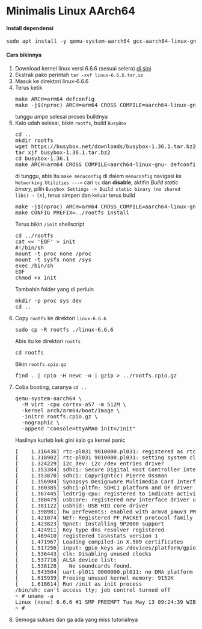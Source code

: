 # Minimalis Linux AArch64
<h4>Install dependensi</h4>
<p><pre>sudo apt install -y qemu-system-aarch64 gcc-aarch64-linux-gnu build-essential busybox cpio wget flex bison</pre></p>
<h4>Cara bikinnya</h4>
<ol>
<li>Download kernel linux versi 6.6.6 (sesuai selera) <a href="https://www.kernel.org/pub/linux/kernel/v6.x/linux-6.6.6.tar.xz">di sini</a></li>
<li>Ekstrak pake perintah <code>tar -xvf linux-6.6.6.tar.xz</code></li>
<li>Masuk ke direktori linux-6.6.6</li>
<li>Terus ketik <pre>make ARCH=arm64 defconfig
make -j$(nproc) ARCH=arm64 CROSS_COMPILE=aarch64-linux-gnu- Image</pre>tunggu ampe selesai proses buildnya</li>
<li>Kalo udah selesai, bikin <code>rootfs</code>, build <code>BusyBox</code><pre>cd .. 
mkdir rootfs
wget https://busybox.net/downloads/busybox-1.36.1.tar.bz2
tar xjf busybox-1.36.1.tar.bz2
cd busybox-1.36.1
make ARCH=arm64 CROSS_COMPILE=aarch64-linux-gnu- defconfig</pre> di tunggu, abis itu <code>make menuconfig</code> di dalem <code>menuconfig</code> navigasi ke <code>Networking Utilities ---></code> cari <code>tc</code> dan <b>disable</b>, aktifin <i>Build static binary</i>, pilih <code>Busybox Settings -> Build static binary (no shared libs) → [X]</code>, terus simpen dan keluar terus build
<pre>make -j$(nproc) ARCH=arm64 CROSS_COMPILE=aarch64-linux-gnu-
make CONFIG_PREFIX=../rootfs install</pre> Terus bikin <code>/init</code> shellscript
<pre>cd ../rootfs
cat << 'EOF' > init
#!/bin/sh
mount -t proc none /proc
mount -t sysfs none /sys
exec /bin/sh
EOF
chmod +x init</pre>
Tambahin folder yang di perluin
<pre>mkdir -p proc sys dev
cd ..
</pre></li>
<li>Copy <code>rootfs</code> ke direktori <code>linux-6.6.6</code>
<pre>sudo cp -R rootfs ./linux-6.6.6</pre> 
Abis itu ke direktori <code>rootfs</code>
<pre>cd rootfs</pre> Bikin <code>rootfs.cpio.gz</code>
<pre>find . | cpio -H newc -o | gzip > ../rootfs.cpio.gz
</pre></li>
<li>Coba booting, caranya <code>cd ..</code>
<pre>
qemu-system-aarch64 \
  -M virt -cpu cortex-a57 -m 512M \
  -kernel arch/arm64/boot/Image \
  -initrd rootfs.cpio.gz \
  -nographic \
  -append "console=ttyAMA0 init=/init"
</pre> Hasilnya kurleb kek gini kalo ga kernel panic
<pre>
[    1.316436] rtc-pl031 9010000.pl031: registered as rtc0
[    1.318902] rtc-pl031 9010000.pl031: setting system clock to 2025-05-13T03:59:28 UTC (1747108768)
[    1.324229] i2c_dev: i2c /dev entries driver
[    1.353384] sdhci: Secure Digital Host Controller Interface driver
[    1.353870] sdhci: Copyright(c) Pierre Ossman
[    1.356904] Synopsys Designware Multimedia Card Interface Driver
[    1.360385] sdhci-pltfm: SDHCI platform and OF driver helper
[    1.367445] ledtrig-cpu: registered to indicate activity on CPUs
[    1.380479] usbcore: registered new interface driver usbhid
[    1.381122] usbhid: USB HID core driver
[    1.398981] hw perfevents: enabled with armv8_pmuv3 PMU driver, 7 counters available
[    1.421074] NET: Registered PF_PACKET protocol family
[    1.423823] 9pnet: Installing 9P2000 support
[    1.424911] Key type dns_resolver registered
[    1.469410] registered taskstats version 1
[    1.471967] Loading compiled-in X.509 certificates
[    1.517256] input: gpio-keys as /devices/platform/gpio-keys/input/input0
[    1.536443] clk: Disabling unused clocks
[    1.537716] ALSA device list:
[    1.538128]   No soundcards found.
[    1.543504] uart-pl011 9000000.pl011: no DMA platform data
[    1.615939] Freeing unused kernel memory: 9152K
[    1.618614] Run /init as init process
/bin/sh: can't access tty; job control turned off
~ # uname -a
Linux (none) 6.6.6 #1 SMP PREEMPT Tue May 13 09:24:39 WIB 2025 aarch64 GNU/Linux
~ #
</pre></li>
<li>Semoga sukses dan ga ada yang miss tutorialnya</li>

